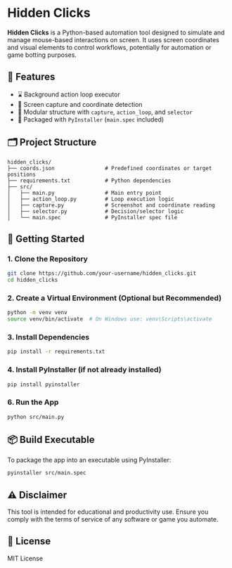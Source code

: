 
# Hidden Clicks

**Hidden Clicks** is a Python-based automation tool designed to simulate and manage mouse-based interactions on screen. It uses screen coordinates and visual elements to control workflows, potentially for automation or game botting purposes.

## 🧠 Features

- ⌛ Background action loop executor
- 🎯 Screen capture and coordinate detection
- 🧩 Modular structure with `capture`, `action_loop`, and `selector`
- 🐍 Packaged with `PyInstaller` (`main.spec` included)

## 🗂 Project Structure

```
hidden_clicks/
├── coords.json                # Predefined coordinates or target positions
├── requirements.txt           # Python dependencies
├── src/
│   ├── main.py                # Main entry point
│   ├── action_loop.py         # Loop execution logic
│   ├── capture.py             # Screenshot and coordinate reading
│   ├── selector.py            # Decision/selector logic
│   └── main.spec              # PyInstaller spec file
```

## 🚀 Getting Started

### 1. Clone the Repository

```bash
git clone https://github.com/your-username/hidden_clicks.git
cd hidden_clicks
```

### 2. Create a Virtual Environment (Optional but Recommended)

```bash
python -m venv venv
source venv/bin/activate  # On Windows use: venv\Scripts\activate
```

### 3. Install Dependencies

```bash
pip install -r requirements.txt
```

### 4. Install PyInstaller (if not already installed)

```bash
pip install pyinstaller
```

### 6. Run the App

```bash
python src/main.py
```

## 📦 Build Executable

To package the app into an executable using PyInstaller:

```bash
pyinstaller src/main.spec
```

## ⚠️ Disclaimer

This tool is intended for educational and productivity use. Ensure you comply with the terms of service of any software or game you automate.

## 📄 License

MIT License
